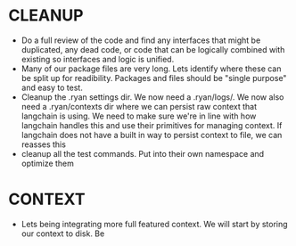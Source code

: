 # CLEANUP
- Do a full review of the code and find any interfaces that might be duplicated, any dead code, or code that can be logically combined with existing so interfaces and logic is unified.
- Many of our package files are very long. Lets identify where these can be split up for readibility. Packages and files should be "single purpose" and easy to test.
- Cleanup the .ryan settings dir. We now need a .ryan/logs/<log related files>. We now also need a .ryan/contexts dir where we can persist raw context that langchain is using. We need to make sure we're in line with how langchain handles this and use their primitives for managing context. If langchain does not have a built in way to persist context to file, we can reasses this
- cleanup all the test commands. Put into their own namespace and optimize them


# CONTEXT
- Lets being integrating more full featured context. We will start by storing our context to disk. Be
